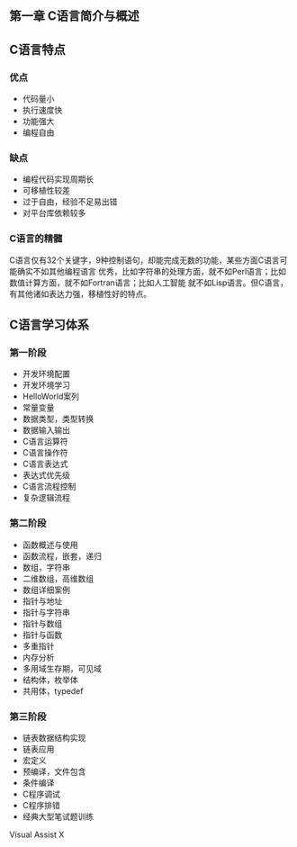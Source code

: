 第一章 C语言简介与概述
------

## C语言特点

### 优点
- 代码量小
- 执行速度快
- 功能强大
- 编程自由

### 缺点
- 编程代码实现周期长
- 可移植性较差
- 过于自由，经验不足易出错
- 对平台库依赖较多

### C语言的精髓
C语言仅有32个关键字，9种控制语句，却能完成无数的功能，某些方面C语言可能确实不如其他编程语言
优秀，比如字符串的处理方面，就不如Perl语言；比如数值计算方面，就不如Fortran语言；比如人工智能
就不如Lisp语言。但C语言，有其他诸如表达力强，移植性好的特点。

C语言学习体系
---------

### 第一阶段
- 开发环境配置
- 开发环境学习
- HelloWorld案列
- 常量变量
- 数据类型，类型转换
- 数据输入输出
- C语言运算符
- C语言操作符
- C语言表达式
- 表达式优先级
- C语言流程控制
- 复杂逻辑流程

### 第二阶段
- 函数概述与使用
- 函数流程，嵌套，递归
- 数组，字符串
- 二维数组，高维数组
- 数组详细案例
- 指针与地址
- 指针与字符串
- 指针与数组
- 指针与函数
- 多重指针
- 内存分析
- 多用域生存期，可见域
- 结构体，枚举体
- 共用体，typedef

### 第三阶段
- 链表数据结构实现
- 链表应用
- 宏定义
- 预编译，文件包含
- 条件编译
- C程序调试
- C程序排错
- 经典大型笔试题训练

Visual Assist X 







